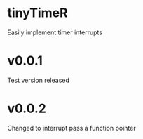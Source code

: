 # tinyTimeR
Easily implement timer interrupts
# v0.0.1
Test version released
# v0.0.2
Changed to interrupt pass a function pointer
